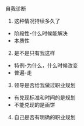 自我诊断
1. 这种情况持续多久了
  - 阶段性-什么时候能解决
  - 本质性
2. 是不是只有我这样
  - 特例-为什么，什么时候改变
  - 普遍-走
3. 领导是否给我做过职业规划
  - 有兑现标准和时间的是规划
  - 不能兑现的是画饼
4. 自己是否有明确的职业规划